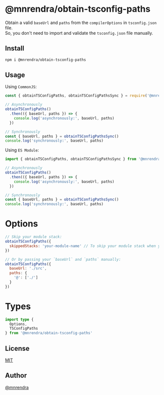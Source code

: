 # @mnrendra/obtain-tsconfig-paths
Obtain a valid `baseUrl` and `paths` from the `compilerOptions` in `tsconfig.json` file.</br>
So, you don't need to import and validate the `tsconfig.json` file manually.

## Install
```bash
npm i @mnrendra/obtain-tsconfig-paths
```

## Usage

Using `CommonJS`:
```javascript
const { obtainTSConfigPaths, obtainTSConfigPathsSync } = require('@mnrendra/obtain-tsconfig-paths')

// Asynchronously
obtainTSConfigPaths()
  .then(({ baseUrl, paths }) => {
    console.log('asynchronously:', baseUrl, paths)
  })

// Synchronously
const { baseUrl, paths } = obtainTSConfigPathsSync()
console.log('synchronously:', baseUrl, paths)
```

Using `ES Module`:
```javascript
import { obtainTSConfigPaths, obtainTSConfigPathsSync } from '@mnrendra/obtain-tsconfig-paths'

// Asynchronously
obtainTSConfigPaths()
  .then(({ baseUrl, paths }) => {
    console.log('asynchronously:', baseUrl, paths)
  })

// Synchronously
const { baseUrl, paths } = obtainTSConfigPathsSync()
console.log('synchronously:', baseUrl, paths)
```

# Options
```javascript
// Skip your module stack:
obtainTSConfigPaths({
  skippedStacks: 'your-module-name' // To skip your module stack when you want to publish your package and allow your consumer's `tsconfig.json` to be read.
})

// Or by passing your `baseUrl` and `paths` manually:
obtainTSConfigPaths({
  baseUrl: './src',
  paths: {
    '@': ['./']
  }
})
```

# Types
```typescript
import type {
  Options,
  TSConfigPaths
} from '@mnrendra/obtain-tsconfig-paths'
```

## License
[MIT](https://github.com/mnrendra/obtain-tsconfig-paths/blob/HEAD/LICENSE)

## Author
[@mnrendra](https://github.com/mnrendra)

